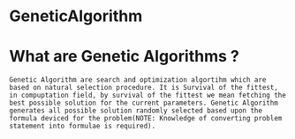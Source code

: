 # GeneticAlgorithm

# What are Genetic Algorithms ?
	Genetic Algorithm are search and optimization algortihm which are based on natural selection procedure. It is Survival of the fittest, in compuptation field, by survival of the fittest we mean fetching the best possible solution for the current parameters. Genetic Algorithm generates all possible solution randomly selected based upon the formula deviced for the problem(NOTE: Knowledge of converting problem statement into formulae is required).